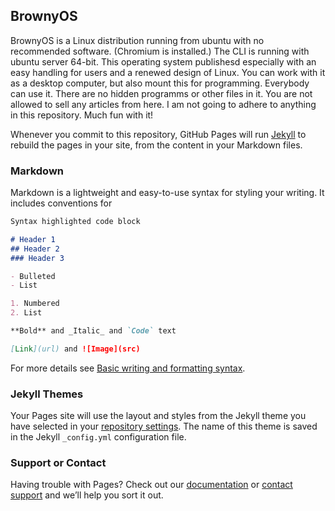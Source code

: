 ## BrownyOS

BrownyOS is a Linux distribution running from ubuntu with no recommended software. (Chromium is installed.)
The CLI is running with ubuntu server 64-bit.
This operating system publishesd especially with an easy handling for users and a renewed design of Linux.
You can work with it as a desktop computer, but also mount this for programming.
Everybody can use it. There are no hidden programms or other files in it.
You are not allowed to sell any articles from here.
I am not going to adhere to anything in this repository.
Much fun with it!

Whenever you commit to this repository, GitHub Pages will run [Jekyll](https://jekyllrb.com/) to rebuild the pages in your site, from the content in your Markdown files.

### Markdown

Markdown is a lightweight and easy-to-use syntax for styling your writing. It includes conventions for

```markdown
Syntax highlighted code block

# Header 1
## Header 2
### Header 3

- Bulleted
- List

1. Numbered
2. List

**Bold** and _Italic_ and `Code` text

[Link](url) and ![Image](src)
```

For more details see [Basic writing and formatting syntax](https://docs.github.com/en/github/writing-on-github/getting-started-with-writing-and-formatting-on-github/basic-writing-and-formatting-syntax).

### Jekyll Themes

Your Pages site will use the layout and styles from the Jekyll theme you have selected in your [repository settings](https://github.com/Julgeh1234/BrownyOS/settings/pages). The name of this theme is saved in the Jekyll `_config.yml` configuration file.

### Support or Contact

Having trouble with Pages? Check out our [documentation](https://docs.github.com/categories/github-pages-basics/) or [contact support](https://support.github.com/contact) and we’ll help you sort it out.
